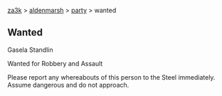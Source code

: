 [za3k](/) > [aldenmarsh](/aldenmarsh/) > [party](players1) > wanted

## Wanted

Gasela Standlin

Wanted for Robbery and Assault

Please report any whereabouts of this person to the Steel immediately. Assume dangerous and do not approach.
